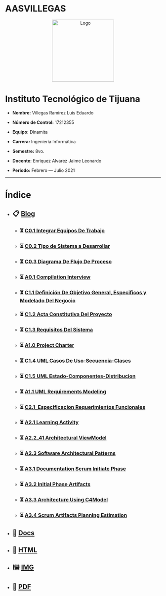 # AASVILLEGAS
<p align="center">
    <img alt="Logo" src="https://www.tijuana.tecnm.mx/wp-content/themes/tecnm/images/logo_TECT.png" width=200 height=200>
</p>

# Instituto Tecnológico de Tijuana

- **Nombre:** Villegas Ramirez Luis Eduardo

- **Número de Control:** 17212355

- **Equipo:** Dinamita

- **Carrera:** Ingeniería Informática

- **Semestre:** 8vo.

- **Docente:** Enriquez Alvarez Jaime Leonardo

- **Periodo:** Febrero — Julio 2021

___

# Índice

* ## :clipboard: [Blog](https://github.com/EduardoVillegas17/AASVILLEGAS/tree/main/Blog "Blog")
    * ### :hourglass_flowing_sand: [C0.1 Integrar Equipos De Trabajo](https://github.com/EduardoVillegas17/AASVILLEGAS/blob/main/Blog/C0.1_IntegrarEquiposDeTrabajo_VillegasRamirezLuisEduardo.md "C0.1 Integrar Equipos De Trabajo")
    * ### :hourglass_flowing_sand: [C0.2 Tipo de Sistema a Desarrollar](https://github.com/EduardoVillegas17/AASVILLEGAS/blob/main/Blog/C0.2_TipoDeSistemaDenformacion_VillegasRamirezLuisEduardo.md "C0.2 Tipo de Sistema a Desarrollar")
    * ### :hourglass_flowing_sand: [C0.3 Diagrama De Flujo De Proceso](https://github.com/EduardoVillegas17/AASVILLEGAS/blob/main/Blog/C0.3_DiagramaDeFlujo_VillegasRamirezLuisEduardo.md "C0.3 Diagrama De Flujo De Proceso")
    * ### :hourglass_flowing_sand: [A0.1 Compilation Interview](https://github.com/EduardoVillegas17/AASVILLEGAS/blob/main/Blog/A0.1_Compilation_Interview_VillegasRamirezLuisEduardo.md "A0.1 Compilation Interview")
    * ### :hourglass_flowing_sand: [C1.1 Definición De Objetivo General, Especificos y Modelado Del Negocio](https://github.com/EduardoVillegas17/AASVILLEGAS/blob/main/Blog/C1.1_Definici%C3%B3nDeObjetivoGeneralEspecificosModeladoDelNegocio_VillegasRamirezLuisEduardo.md "C1.1 Definición De Objetivo General, Especificos y Modelado Del Negocio")
    * ### :hourglass_flowing_sand: [C1.2 Acta Constitutiva Del Proyecto](https://github.com/EduardoVillegas17/AASVILLEGAS/blob/main/Blog/C1.2_ActaConstitutivaDelProyecto_VillegasRamirezLuisEduardo.md "C1.2 Acta Constitutiva Del Proyecto")
    * ### :hourglass_flowing_sand: [C1.3 Requisitos Del Sistema](https://github.com/EduardoVillegas17/AASVILLEGAS/blob/main/Blog/C1.3_RequisitosDelSistema_VillegasRamirezLuisEduardo.md "C1.3 Requisitos Del Sistema")
    * ### :hourglass_flowing_sand: [A1.0 Project Charter](https://github.com/EduardoVillegas17/AASVILLEGAS/blob/main/Blog/A1.0_ProjectCharter_VillegasRamirezLuisEduardo.md "A1.0 Project Charter")
    * ### :hourglass_flowing_sand: [C1.4 UML Casos De Uso-Secuencia-Clases](https://github.com/EduardoVillegas17/AASVILLEGAS/blob/main/Blog/C1.4UMLCasosDeUsoSecuenciaClases_VillegasRamrezLuisEduardo.md "C1.4 UML Casos De Uso-Secuencia-Clases")
    * ### :hourglass_flowing_sand: [C1.5 UML Estado-Componentes-Distribucion](https://github.com/EduardoVillegas17/AASVILLEGAS/blob/main/Blog/C1.5UMLEstadoComponentesDistribucion_VillegasRamrezLuisEduardo.md "C1.5 UML Estado-Componentes-Distribucion")
    * ### :hourglass_flowing_sand: [A1.1 UML Requirements Modeling](https://github.com/EduardoVillegas17/AASVILLEGAS/blob/main/Blog/A1.1_UML_Requirements_Modeling.md "A1.1 UML Requirements Modeling")
    * ### :hourglass_flowing_sand: [C2.1_Especificacion Requerimientos Funcionales](https://github.com/EduardoVillegas17/AASVILLEGAS/blob/main/Blog/C2.1_EspecificacionRequerimientosFuncionales_VillegasRamirezLuisEduardo.md "C2.1_Especificacion Requerimientos Funcionales")
    * ### :hourglass_flowing_sand: [A2.1 Learning Activity](https://github.com/EduardoVillegas17/AASVILLEGAS/blob/main/Blog/A2.1_Requirements_specifications_and_documentation.md "A2.1 Learning Activity")
    * ### :hourglass_flowing_sand: [A2.2_41 Architectural ViewModel](https://github.com/EduardoVillegas17/AASVILLEGAS/blob/main/Blog/A2.2_41_Architectural_ViewModel.md "A2.2 Architectural ViewModel")
    * ### :hourglass_flowing_sand: [A2.3 Software Architectural Patterns](https://github.com/EduardoVillegas17/AASVILLEGAS/blob/main/Blog/A2.3_Software_Architectural_Patterns%20(1).md "A2.3 Software Architectural Patterns")
    * ### :hourglass_flowing_sand: [A3.1 Documentation Scrum Initiate Phase](https://github.com/EduardoVillegas17/AASVILLEGAS/blob/main/Blog/A3.1.Documentation_Scrum_InitiatePhase.md "A3.1 Documentation Scrum Initiate Phase")
    * ### :hourglass_flowing_sand: [A3.2 Initial Phase Artifacts](https://github.com/EduardoVillegas17/AASVILLEGAS/blob/main/Blog/A3.2_InitialPhase_Artifacts.md "A3.2 Initial Phase Artifacts")
    * ### :hourglass_flowing_sand: [A3.3 Architecture Using C4Model](https://github.com/EduardoVillegas17/AASVILLEGAS/blob/main/Blog/A3.3_Architecture_usingC4Model.md "A3.3 Architecture Using C4Model")
    * ### :hourglass_flowing_sand: [A3.4 Scrum Artifacts Planning Estimation](https://github.com/EduardoVillegas17/AASVILLEGAS/blob/main/Blog/A3.4_Scrum_Artifacts_PlanningEstimation.md "A3.4 Scrum Artifacts Planning Estimation")
    

* ## :open_file_folder: [Docs](https://github.com/EduardoVillegas17/AASVILLEGAS/tree/main/Docs "Docs")

* ## :page_facing_up: [HTML](https://github.com/EduardoVillegas17/AASVILLEGAS/tree/main/HTML "HTML")

* ## :framed_picture: [IMG](https://github.com/EduardoVillegas17/AASVILLEGAS/tree/main/IMG "IMG")

* ##  :notebook_with_decorative_cover: [PDF](https://github.com/EduardoVillegas17/AASVILLEGAS/tree/main/PDF "PDF")
